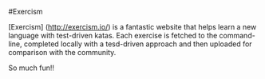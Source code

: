 #Exercism

[Exercism] (http://exercism.io/) is a fantastic website that helps learn a new language with test-driven katas.
Each exercise is fetched to the command-line, completed locally with a tesd-driven approach and then uploaded for comparison with the community.

So much fun!!
